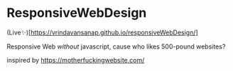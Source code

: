 # ResponsiveWebDesign
(Live✨)[https://vrindavansanap.github.io/responsiveWebDesign/]

Responsive Web *without* javascript, cause who likes 500-pound websites?

inspired by https://motherfuckingwebsite.com/
